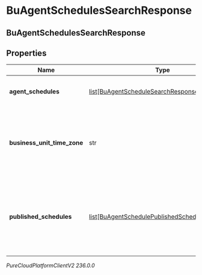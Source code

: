 # BuAgentSchedulesSearchResponse

## BuAgentSchedulesSearchResponse

## Properties

|Name | Type | Description | Notes|
|------------ | ------------- | ------------- | -------------|
| **agent_schedules** | [list[BuAgentScheduleSearchResponse]](BuAgentScheduleSearchResponse) | The requested agent schedules | [optional] |
| **business_unit_time_zone** | str | The time zone configured for the business unit to which this schedule applies | [optional] |
| **published_schedules** | [list[BuAgentSchedulePublishedScheduleReference]](BuAgentSchedulePublishedScheduleReference) | References to all published week schedules overlapping the start/end date query parameters | [optional] |



_PureCloudPlatformClientV2 236.0.0_
